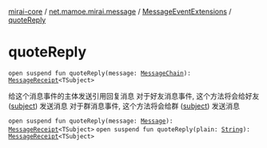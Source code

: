 [mirai-core](../../index.md) / [net.mamoe.mirai.message](../index.md) / [MessageEventExtensions](index.md) / [quoteReply](./quote-reply.md)

# quoteReply

`open suspend fun quoteReply(message: `[`MessageChain`](../../net.mamoe.mirai.message.data/-message-chain/index.md)`): `[`MessageReceipt`](../-message-receipt/index.md)`<TSubject>`

给这个消息事件的主体发送引用回复消息
对于好友消息事件, 这个方法将会给好友 ([subject](#)) 发送消息
对于群消息事件, 这个方法将会给群 ([subject](#)) 发送消息

`open suspend fun quoteReply(message: `[`Message`](../../net.mamoe.mirai.message.data/-message/index.md)`): `[`MessageReceipt`](../-message-receipt/index.md)`<TSubject>`
`open suspend fun quoteReply(plain: `[`String`](https://kotlinlang.org/api/latest/jvm/stdlib/kotlin/-string/index.html)`): `[`MessageReceipt`](../-message-receipt/index.md)`<TSubject>`